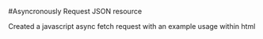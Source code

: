 #Asyncronously Request JSON resource 

Created a javascript async fetch request with an example usage within html
